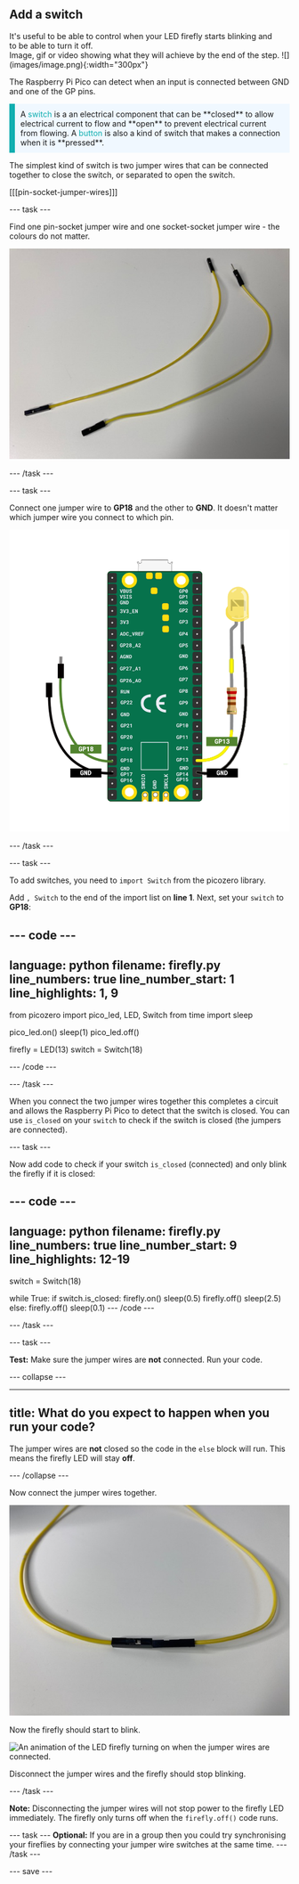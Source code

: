 ## Add a switch

<div style="display: flex; flex-wrap: wrap">
<div style="flex-basis: 200px; flex-grow: 1; margin-right: 15px;">
It's useful to be able to control when your LED firefly starts blinking and to be able to turn it off. 
</div>
<div>
Image, gif or video showing what they will achieve by the end of the step. ![](images/image.png){:width="300px"}
</div>
</div>

The Raspberry Pi Pico can detect when an input is connected between GND and one of the GP pins.

<p style='border-left: solid; border-width:10px; border-color: #0faeb0; background-color: aliceblue; padding: 10px;'>
A <span style="color: #0faeb0">switch</span> is a an electrical component that can be **closed** to allow electrical current to flow and **open** to prevent electrical current from flowing. A <span style="color: #0faeb0">button</span> is also a kind of switch that makes a connection when it is **pressed**.
</p> 

The simplest kind of switch is two jumper wires that can be connected together to close the switch, or separated to open the switch. 

[[[pin-socket-jumper-wires]]]

--- task ---

Find one pin-socket jumper wire and one socket-socket jumper wire - the colours do not matter. 

![One pin-socket and one socket-socket jumper wire](images/jumper-wires.jpg)

--- /task ---

--- task ---

Connect one jumper wire to **GP18** and the other to **GND**. It doesn't matter which jumper wire you connect to which pin. 

![Two jumper wires are attached to the GP18 and the GND pins of the Raspberry Pi Pico.](images/switch-wiring-diagram.png)

--- /task ---

--- task ---

To add switches, you need to `import Switch` from the picozero library. 

Add `, Switch` to the end of the import list on **line 1**. Next, set your `switch` to **GP18**:

--- code ---
---
language: python
filename: firefly.py
line_numbers: true
line_number_start: 1
line_highlights: 1, 9
---
from picozero import pico_led, LED, Switch
from time import sleep

pico_led.on()
sleep(1)
pico_led.off()

firefly = LED(13)
switch = Switch(18)

--- /code ---

--- /task ---

When you connect the two jumper wires together this completes a circuit and allows the Raspberry Pi Pico to detect that the switch is closed. You can use `is_closed` on your `switch` to check if the switch is closed (the jumpers are connected).

--- task ---

Now add code to check if your switch `is_closed` (connected) and only blink the firefly if it is closed:

--- code ---
---
language: python
filename: firefly.py
line_numbers: true
line_number_start: 9
line_highlights: 12-19
---
switch = Switch(18)

while True:
    if switch.is_closed:
        firefly.on()
        sleep(0.5)
        firefly.off()
        sleep(2.5)
    else:
        firefly.off()
        sleep(0.1)
--- /code ---

--- /task ---

--- task ---

**Test:** Make sure the jumper wires are **not** connected. Run your code.

--- collapse ---

---
title: What do you expect to happen when you run your code?
---

The jumper wires are **not** closed so the code in the `else` block will run. This means the firefly LED will stay **off**.

--- /collapse ---

Now connect the jumper wires together. 

![The pin of one jumper wire connected to the socket of the other jumper wire.](images/connected-wires.jpg)

Now the firefly should start to blink.

![An animation of the LED firefly turning on when the jumper wires are connected.](images/firefly-switch.gif)

Disconnect the jumper wires and the firefly should stop blinking. 

--- /task ---

**Note:** Disconnecting the jumper wires will not stop power to the firefly LED immediately. The firefly only turns off when the `firefly.off()` code runs. 

--- task ---
**Optional:** If you are in a group then you could try synchronising your fireflies by connecting your jumper wire switches at the same time. 
--- /task ---

--- save ---